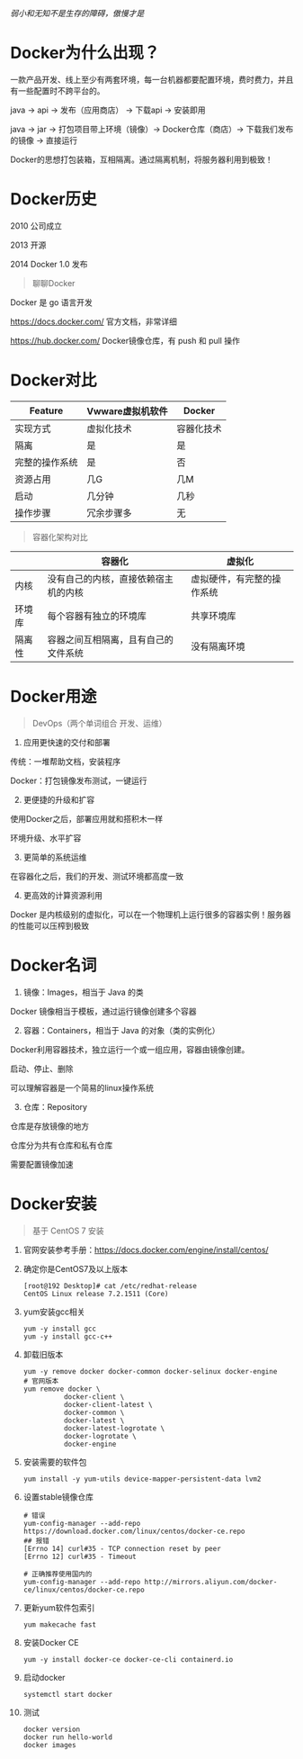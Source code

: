 *弱小和无知不是生存的障碍，傲慢才是*



# Docker为什么出现？

一款产品开发、线上至少有两套环境，每一台机器都要配置环境，费时费力，并且有一些配置时不跨平台的。

java -> api -> 发布（应用商店） -> 下载api -> 安装即用

java -> jar -> 打包项目带上环境（镜像）-> Docker仓库（商店）-> 下载我们发布的镜像 -> 直接运行

Docker的思想打包装箱，互相隔离。通过隔离机制，将服务器利用到极致！



# Docker历史

2010 公司成立

2013 开源

2014 Docker 1.0 发布



> 聊聊Docker 

Docker 是 go 语言开发

https://docs.docker.com/  官方文档，非常详细

https://hub.docker.com/ Docker镜像仓库，有 push 和 pull 操作



# Docker对比

| Feature        | Vwware虚拟机软件 | Docker     |
| -------------- | ---------------- | ---------- |
| 实现方式       | 虚拟化技术       | 容器化技术 |
| 隔离           | 是               | 是         |
| 完整的操作系统 | 是               | 否         |
| 资源占用       | 几G              | 几M        |
| 启动           | 几分钟           | 几秒       |
| 操作步骤       | 冗余步骤多       | 无         |



> 容器化架构对比

|        | 容器化                               | 虚拟化                     |
| ------ | ------------------------------------ | -------------------------- |
| 内核   | 没有自己的内核，直接依赖宿主机的内核 | 虚拟硬件，有完整的操作系统 |
| 环境库 | 每个容器有独立的环境库               | 共享环境库                 |
| 隔离性 | 容器之间互相隔离，且有自己的文件系统 | 没有隔离环境               |



# Docker用途

> DevOps（两个单词组合    开发、运维）

1. 应用更快速的交付和部署

传统：一堆帮助文档，安装程序

Docker：打包镜像发布测试，一键运行



2. 更便捷的升级和扩容

使用Docker之后，部署应用就和搭积木一样

环境升级、水平扩容



3. 更简单的系统运维

在容器化之后，我们的开发、测试环境都高度一致



4. 更高效的计算资源利用

Docker 是内核级别的虚拟化，可以在一个物理机上运行很多的容器实例！服务器的性能可以压榨到极致



# Docker名词

1. 镜像：Images，相当于 Java 的类

Docker 镜像相当于模板，通过运行镜像创建多个容器



2. 容器：Containers，相当于 Java 的对象（类的实例化）

Docker利用容器技术，独立运行一个或一组应用，容器由镜像创建。

启动、停止、删除

可以理解容器是一个简易的linux操作系统



3. 仓库：Repository

仓库是存放镜像的地方

仓库分为共有仓库和私有仓库

需要配置镜像加速





# Docker安装

> 基于 CentOS 7 安装

1. 官网安装参考手册：https://docs.docker.com/engine/install/centos/

2. 确定你是CentOS7及以上版本

    ```
    [root@192 Desktop]# cat /etc/redhat-release
    CentOS Linux release 7.2.1511 (Core)
    ```

3. yum安装gcc相关

    ```
    yum -y install gcc
    yum -y install gcc-c++
    ```

4. 卸载旧版本

    ```
    yum -y remove docker docker-common docker-selinux docker-engine
    # 官网版本
    yum remove docker \
              docker-client \
              docker-client-latest \
              docker-common \
              docker-latest \
              docker-latest-logrotate \
              docker-logrotate \
              docker-engine
    ```

5. 安装需要的软件包

    ```
    yum install -y yum-utils device-mapper-persistent-data lvm2
    ```

6. 设置stable镜像仓库

    ```
    # 错误
    yum-config-manager --add-repo https://download.docker.com/linux/centos/docker-ce.repo
    ## 报错
    [Errno 14] curl#35 - TCP connection reset by peer
    [Errno 12] curl#35 - Timeout
    
    # 正确推荐使用国内的
    yum-config-manager --add-repo http://mirrors.aliyun.com/docker-ce/linux/centos/docker-ce.repo
    ```

7. 更新yum软件包索引

    ```
    yum makecache fast
    ```

8. 安装Docker CE

    ```
    yum -y install docker-ce docker-ce-cli containerd.io
    ```

9. 启动docker

    ```
    systemctl start docker
    ```

10. 测试

    ```
    docker version
    docker run hello-world
    docker images
    ```







